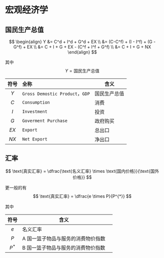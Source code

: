 # 宏观经济学

## 国民生产总值

$$
\begin{align}
Y &= C^d + I^d + G^d + EX \\
&= (C-C^f) + (I - I^f) + (G - G^f) + EX \\
&= C + I + G + EX - (C^f + I^f + G^f) \\
&= C + I + G + NX
\end{align}
$$

其中
$$
Y = \text{国民生产总值}
$$

| 符号 | 全称                            | 含义         |
| :--: | :------------------------------ | ------------ |
| $Y$  | `Gross Demostic Product`，`GDP` | 国民生产总值 |
| $C$  | `Consumption`                   | 消费         |
| $I$  | `Investment`                    | 投资         |
| $G$  | `Goverment Purchase`            | 政府购买     |
| $EX$ | `Export`                        | 总出口       |
| $NX$ | `Net Export`                    | 净出口       |

## 汇率

$$
\text{真实汇率} = \dfrac{\text{名义汇率} \times \text{国内价格}}{\text{国外价格}}
$$

更一般的有
$$
\text{真实汇率} = \dfrac{e \times P}{P^{*}}
$$


其中

| 符号  | 含义                               |      |
| :---: | ---------------------------------- | ---- |
|  $e$  | 名义汇率                           |      |
|  $P$  | A 国一篮子物品与服务的消费物价指数 |      |
| $P^*$ | B 国一篮子物品与服务的消费物价指数 |      |